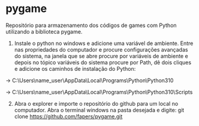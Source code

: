 # pygame
Repositório para armazenamento dos códigos de games com Python utilizando a biblioteca pygame.

1) Instale o python no windows e adicione uma variável de ambiente. Entre nas propriedades do computador e procure configurações avançadas do sistema, 
na janela que se abre procure por variáveis de ambiente e depois no tópico variáveis do sistema procure por Path, dê dois cliques e adicione 
os caminhos de instalação do Python:

-> C:\Users\name_user\AppData\Local\Programs\Python\Python310

-> C:\Users\name_user\AppData\Local\Programs\Python\Python310\Scripts

2) Abra o explorer e importe o repositório do github para um local no computador. Abra o terminal windows na pasta desejada e digite: git clone https://github.com/fapers/pygame.git 
